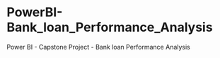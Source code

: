 # PowerBI-Bank_loan_Performance_Analysis
Power BI - Capstone Project - Bank loan Performance Analysis
